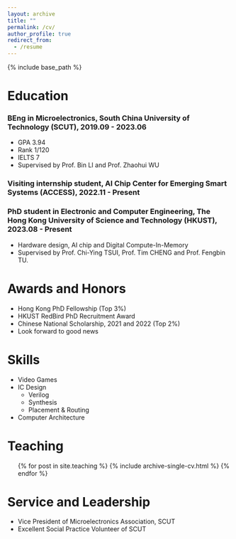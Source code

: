 ```yaml
---
layout: archive
title: ""
permalink: /cv/
author_profile: true
redirect_from:
  - /resume
---
```


{% include base_path %}

Education
======
### BEng in Microelectronics, South China University of Technology (SCUT), 2019.09 - 2023.06
* GPA    3.94
* Rank   1/120
* IELTS  7
* Supervised by Prof. Bin LI and Prof. Zhaohui WU

### Visiting internship student, AI Chip Center for Emerging Smart Systems (ACCESS), 2022.11 - Present

### PhD student in Electronic and Computer Engineering, The Hong Kong University of Science and Technology (HKUST), 2023.08 - Present
* Hardware design, AI chip and Digital Compute-In-Memory
* Supervised by Prof. Chi-Ying TSUI, Prof. Tim CHENG and Prof. Fengbin TU.


Awards and Honors
======
* Hong Kong PhD Fellowship (Top 3%)
* HKUST RedBird PhD Recruitment Award
* Chinese National Scholarship, 2021 and 2022 (Top 2%)
* Look forward to good news

  
Skills
======
* Video Games
* IC Design
  * Verilog
  * Synthesis
  * Placement & Routing
* Computer Architecture

  
Teaching
======
  <ul>{% for post in site.teaching %}
    {% include archive-single-cv.html %}
  {% endfor %}</ul>
  
  
Service and Leadership
======
* Vice President of Microelectronics Association, SCUT
* Excellent Social Practice Volunteer of SCUT
